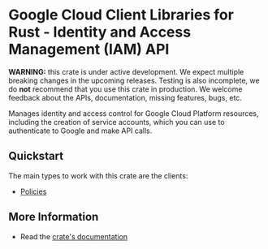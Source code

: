 # Google Cloud Client Libraries for Rust - Identity and Access Management (IAM) API

<!-- Code generated by sidekick. DO NOT EDIT. -->

**WARNING:** this crate is under active development. We expect multiple breaking
changes in the upcoming releases. Testing is also incomplete, we do **not**
recommend that you use this crate in production. We welcome feedback about the
APIs, documentation, missing features, bugs, etc.

Manages identity and access control for Google Cloud Platform resources,
including the creation of service accounts, which you can use to
authenticate to Google and make API calls.

## Quickstart

The main types to work with this crate are the clients:

* [Policies]

## More Information

* Read the [crate's documentation](https://docs.rs/google-cloud-iam-v2/latest/google-cloud-iam-v2)

[Policies]: https://docs.rs/google-cloud-iam-v2/latest/google_cloud_iam_v2/client/struct.Policies.html
